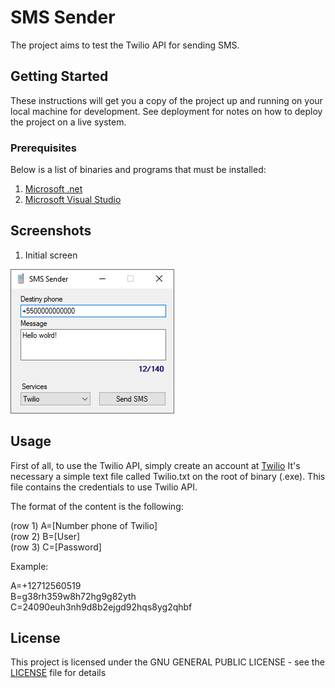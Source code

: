 # SMS Sender

The project aims to test the Twilio API for sending SMS.

## Getting Started

These instructions will get you a copy of the project up and running on your local machine for development. See deployment for notes on how to deploy the project on a live system.

### Prerequisites

Below is a list of binaries and programs that must be installed:

1. [Microsoft .net](https://dotnet.microsoft.com/download/dotnet-framework)
2. [Microsoft Visual Studio](https://visualstudio.microsoft.com/)

## Screenshots

1. Initial screen

![Initial screen](/docs/img/sms-sender.png)

## Usage

First of all, to use the Twilio API, simply create an account at [Twilio](https://www.twilio.com/)
It's necessary a simple text file called Twilio.txt on the root of binary (.exe).
This file contains the credentials to use Twilio API.

The format of the content is the following:

(row 1) A=[Number phone of Twilio]<br>
(row 2) B=[User]<br>
(row 3) C=[Password]<br>

Example:

A=+12712560519<br>
B=g38rh359w8h72hg9g82yth<br>
C=24090euh3nh9d8b2ejgd92hqs8yg2qhbf<br>



## License

This project is licensed under the GNU GENERAL PUBLIC LICENSE - see the [LICENSE](LICENSE) file for details
